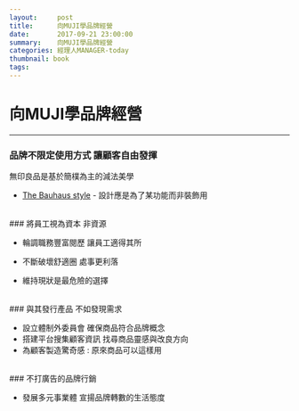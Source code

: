 ```yaml
---
layout:     post
title:      向MUJI學品牌經營
date:       2017-09-21 23:00:00
summary:    向MUJI學品牌經營
categories: 經理人MANAGER-today
thumbnail: book
tags:
---
```


# 向MUJI學品牌經營

---

### 品牌不限定使用方式 讓顧客自由發揮

無印良品是基於簡樸為主的減法美學

- [The Bauhaus style](https://www.jp-agency.com/single-post/2017/06/19/%E4%BD%95%E8%AC%82%E3%80%8CBauhaus%E3%80%8D%E9%A2%A8%E6%A0%BC%EF%BC%9FLess-is-more) - 設計應是為了某功能而非裝飾用

<br>
### 將員工視為資本 非資源

- 輪調職務豐富閱歷 讓員工適得其所

- 不斷破壞舒適圈 處事更利落
- 維持現狀是最危險的選擇

<br>
### 與其發行產品 不如發現需求

- 設立體制外委員會 確保商品符合品牌概念
- 搭建平台搜集顧客資訊 找尋商品靈感與改良方向
- 為顧客製造驚奇感 : 原來商品可以這樣用

<br>
### 不打廣告的品牌行銷

- 發展多元事業體 宣揚品牌轉數的生活態度

